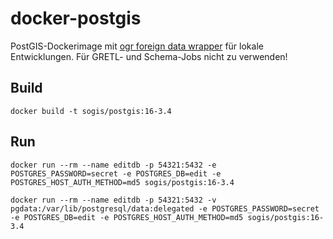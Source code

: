 # docker-postgis

PostGIS-Dockerimage mit [ogr foreign data wrapper](https://github.com/pramsey/pgsql-ogr-fdw) für lokale Entwicklungen. Für GRETL- und Schema-Jobs nicht zu verwenden!

## Build

```
docker build -t sogis/postgis:16-3.4
```

## Run

```
docker run --rm --name editdb -p 54321:5432 -e POSTGRES_PASSWORD=secret -e POSTGRES_DB=edit -e POSTGRES_HOST_AUTH_METHOD=md5 sogis/postgis:16-3.4
```

```
docker run --rm --name editdb -p 54321:5432 -v pgdata:/var/lib/postgresql/data:delegated -e POSTGRES_PASSWORD=secret -e POSTGRES_DB=edit -e POSTGRES_HOST_AUTH_METHOD=md5 sogis/postgis:16-3.4
```